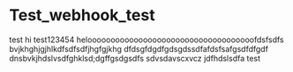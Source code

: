 # Test_webhook_test
test
hi
test123454
heloooooooooooooooooooooooooooooooooooofdsfsdfs
bvjkhghjgjhlkdfsdfsdfjhgfgjkhg
dfdsgfdgdfgdsgdssdfafdsfsafgsdfdfgdf
dnsbvkjhdslvsdfghklsd;dgffgsdgsdfs
sdvsdavscxvcz
jdfhdslsdfa
test
